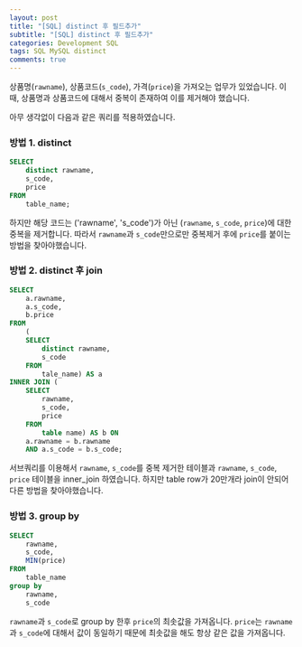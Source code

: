 ```yaml
---  
layout: post
title: "[SQL] distinct 후 필드추가"
subtitle: "[SQL] distinct 후 필드추가"  
categories: Development SQL
tags: SQL MySQL distinct
comments: true  
---  
```

상품명(`rawname`), 상품코드(`s_code`), 가격(`price`)을 가져오는 업무가 있었습니다. 이때, 상품명과 상품코드에 대해서 중복이 존재하여 이를 제거해야 했습니다.  

아무 생각없이 다음과 같은 쿼리를 적용하였습니다.

### 방법 1. distinct

```SQL
SELECT
	distinct rawname,
	s_code,
	price
FROM
	table_name;
```

하지만 해당 코드는 ('rawname', 's_code')가 아닌 (`rawname`, `s_code`, `price`)에 대한 중복을 제거합니다. 따라서 `rawname`과 `s_code`만으로만 중복제거 후에 `price`를 붙이는 방법을 찾아야했습니다.

### 방법 2. distinct 후 join

```SQL
SELECT
	a.rawname,
	a.s_code,
	b.price
FROM
	(
	SELECT
		distinct rawname,
		s_code
	FROM
		tale_name) AS a
INNER JOIN (
	SELECT
		rawname,
		s_code,
		price
	FROM
		table name) AS b ON
	a.rawname = b.rawname
	AND a.s_code = b.s_code;
```

서브쿼리를 이용해서 `rawname`, `s_code`를 중복 제거한 테이블과 `rawname`, `s_code`, `price` 테이블을 inner_join 하였습니다. 하지만 table row가 20만개라 join이 안되어 다른 방법을 찾아야했습니다.

### 방법 3. group by

```SQL
SELECT
	rawname,
	s_code,
	MIN(price)
FROM
	table_name
group by
	rawname,
	s_code
```

`rawname`과 `s_code`로 group by 한후 `price`의 최솟값을 가져옵니다. `price`는 `rawname`과 `s_code`에 대해서 값이 동일하기 때문에 최솟값을 해도 항상 같은 값을 가져옵니다.
